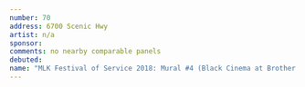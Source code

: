 ```yaml
---
number: 70
address: 6700 Scenic Hwy
artist: n/a
sponsor:
comments: no nearby comparable panels
debuted:
name: "MLK Festival of Service 2018: Mural #4 (Black Cinema at Brother's Meat Market)"
---
```

